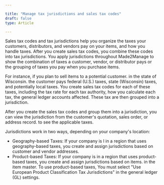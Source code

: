 ```yaml
---

title: "Manage tax jurisdictions and sales tax codes"
draft: false
type: Article

---
```


Sales tax codes and tax jurisdictions help you organize the taxes your customers, distributors, and vendors pay on your items, and how you handle taxes.
After you create sales tax codes, you combine these codes into tax jurisdictions. You apply jurisdictions throughout Made2Manage to show the combination of taxes a customer, vendor, or distributor pays or the grouping of taxes you pay when you purchase items.

For instance, if you plan to sell items to a potential customer. in the state of Wisconsin. the customer pays federal (U.S.) taxes, state (Wisconsin) taxes, and potentially local taxes. You create sales tax codes for each of these taxes, including the tax rate for each tax authority, how you calculate each tax, the general ledger accounts affected. These tax are then grouped into a jurisdiction.

After you create the sales tax codes and group them into a jurisdiction, you can view the jurisdiction from the customer's quotation, sales order, or address record. to see the applicable taxes.

Jurisdictions work in two ways, depending on your company's location:

-	Geography-based Taxes: If your company is l in a region that uses geography-based taxes, you create and assign jurisdictions based on customer and vendor addresses.
-	Product-based Taxes: If your company is in a region that uses product-based taxes, you create and assign jurisdictions based on items. in the item master. To use product-based taxes, You must select "Use European Product Classification Tax Jurisdictions" in the general ledger (GL) settings. 



​